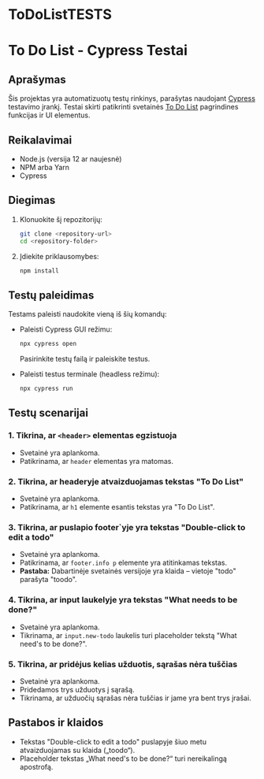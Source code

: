 # ToDoListTESTS
# To Do List - Cypress Testai

## Aprašymas
Šis projektas yra automatizuotų testų rinkinys, parašytas naudojant [Cypress](https://www.cypress.io/) testavimo įrankį. Testai skirti patikrinti svetainės [To Do List](https://todolist.james.am/#/) pagrindines funkcijas ir UI elementus.

## Reikalavimai
- Node.js (versija 12 ar naujesnė)
- NPM arba Yarn
- Cypress

## Diegimas
1. Klonuokite šį repozitorijų:
   ```sh
   git clone <repository-url>
   cd <repository-folder>
   ```
2. Įdiekite priklausomybes:
   ```sh
   npm install
   ```

## Testų paleidimas
Testams paleisti naudokite vieną iš šių komandų:

- Paleisti Cypress GUI režimu:
  ```sh
  npx cypress open
  ```
  Pasirinkite testų failą ir paleiskite testus.

- Paleisti testus terminale (headless režimu):
  ```sh
  npx cypress run
  ```

## Testų scenarijai
### 1. Tikrina, ar `<header>` elementas egzistuoja
- Svetainė yra aplankoma.
- Patikrinama, ar `header` elementas yra matomas.

### 2. Tikrina, ar headeryje atvaizduojamas tekstas "To Do List"
- Svetainė yra aplankoma.
- Patikrinama, ar `h1` elemente esantis tekstas yra "To Do List".

### 3. Tikrina, ar puslapio footer`yje yra tekstas "Double-click to edit a todo"
- Svetainė yra aplankoma.
- Patikrinama, ar `footer.info p` elemente yra atitinkamas tekstas.
- **Pastaba:** Dabartinėje svetainės versijoje yra klaida – vietoje "todo" parašyta "toodo".

### 4. Tikrina, ar input laukelyje yra tekstas "What needs to be done?"
- Svetainė yra aplankoma.
- Tikrinama, ar `input.new-todo` laukelis turi placeholder tekstą "What need's to be done?".

### 5. Tikrina, ar pridėjus kelias užduotis, sąrašas nėra tuščias
- Svetainė yra aplankoma.
- Pridedamos trys užduotys į sąrašą.
- Tikrinama, ar užduočių sąrašas nėra tuščias ir jame yra bent trys įrašai.

## Pastabos ir klaidos
- Tekstas "Double-click to edit a todo" puslapyje šiuo metu atvaizduojamas su klaida („toodo“).
- Placeholder tekstas „What need's to be done?“ turi nereikalingą apostrofą.



